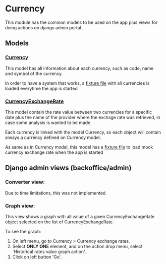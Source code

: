 # Currency

This module has the common models to be used on the app plus views for doing actions on django admin portal.

## Models

### [Currency](models.py)
This model has all information about each currency, such as code, name and symbol of the currency.

In order to have a system that works, a [fixture file](fixtures/currency_fixture.json) with all currencies is loaded everytime the app is started

### [CurrencyExchangeRate](models.py)
This model contain the rate value between two currencies for a specific date plus the name of the provider where the 
exchage rate was retrieved, in case some analysis is wanted to be made.

Each currency is linked with the model Currency, so each object will contain always a currency defined on Currency model.

As same as in Currency model, this model has a [fixture file](fixtures/currencyexchangerate_fixture.json) to load mock currency exchange rate when the app is started

## Django admin views (backoffice/admin)

### Converter view:

Due to time limitations, this was not implemented.

### Graph view:

This view shows a graph with all value of a given CurrencyExchangeRate object selected on the list of CurrencyExchangeRate.

To see the graph:
1. On left menu, go to Currency > Currency exchange rates.
2. Select **ONLY ONE** element, and on the action drop menu, select 'Historical rates value graph action'.
3. Click on left button 'Go'.
